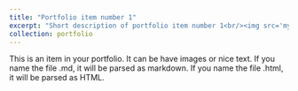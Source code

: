 ```yaml
---
title: "Portfolio item number 1"
excerpt: "Short description of portfolio item number 1<br/><img src='mymap.jpg'>"
collection: portfolio
---
```


This is an item in your portfolio. It can be have images or nice text. If you name the file .md, it will be parsed as markdown. If you name the file .html, it will be parsed as HTML. 
